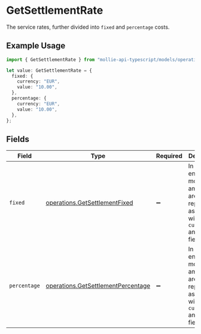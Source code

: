 # GetSettlementRate

The service rates, further divided into `fixed` and `percentage` costs.

## Example Usage

```typescript
import { GetSettlementRate } from "mollie-api-typescript/models/operations";

let value: GetSettlementRate = {
  fixed: {
    currency: "EUR",
    value: "10.00",
  },
  percentage: {
    currency: "EUR",
    value: "10.00",
  },
};
```

## Fields

| Field                                                                                             | Type                                                                                              | Required                                                                                          | Description                                                                                       |
| ------------------------------------------------------------------------------------------------- | ------------------------------------------------------------------------------------------------- | ------------------------------------------------------------------------------------------------- | ------------------------------------------------------------------------------------------------- |
| `fixed`                                                                                           | [operations.GetSettlementFixed](../../models/operations/getsettlementfixed.md)                    | :heavy_minus_sign:                                                                                | In v2 endpoints, monetary amounts are represented as objects with a `currency` and `value` field. |
| `percentage`                                                                                      | [operations.GetSettlementPercentage](../../models/operations/getsettlementpercentage.md)          | :heavy_minus_sign:                                                                                | In v2 endpoints, monetary amounts are represented as objects with a `currency` and `value` field. |